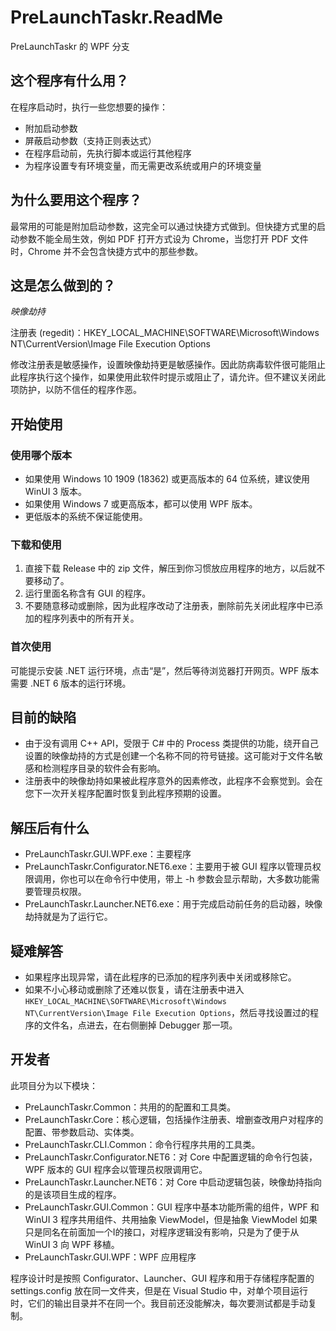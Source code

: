 # PreLaunchTaskr.ReadMe

PreLaunchTaskr 的 WPF 分支

## 这个程序有什么用？

在程序启动时，执行一些您想要的操作：

- 附加启动参数
- 屏蔽启动参数（支持正则表达式）
- 在程序启动前，先执行脚本或运行其他程序
- 为程序设置专有环境变量，而无需更改系统或用户的环境变量

## 为什么要用这个程序？

最常用的可能是附加启动参数，这完全可以通过快捷方式做到。但快捷方式里的启动参数不能全局生效，例如 PDF 打开方式设为 Chrome，当您打开 PDF 文件时，Chrome 并不会包含快捷方式中的那些参数。

## 这是怎么做到的？

*映像劫持*

注册表 (regedit)：HKEY_LOCAL_MACHINE\SOFTWARE\Microsoft\Windows NT\CurrentVersion\Image File Execution Options

修改注册表是敏感操作，设置映像劫持更是敏感操作。因此防病毒软件很可能阻止此程序执行这个操作，如果使用此软件时提示或阻止了，请允许。但不建议关闭此项防护，以防不信任的程序作恶。

## 开始使用

### 使用哪个版本

- 如果使用 Windows 10 1909 (18362) 或更高版本的 64 位系统，建议使用 WinUI 3 版本。
- 如果使用 Windows 7 或更高版本，都可以使用 WPF 版本。
- 更低版本的系统不保证能使用。

### 下载和使用

1. 直接下载 Release 中的 zip 文件，解压到你习惯放应用程序的地方，以后就不要移动了。
2. 运行里面名称含有 GUI 的程序。
3. 不要随意移动或删除，因为此程序改动了注册表，删除前先关闭此程序中已添加的程序列表中的所有开关。

### 首次使用

可能提示安装 .NET 运行环境，点击“是”，然后等待浏览器打开网页。WPF 版本需要 .NET 6 版本的运行环境。

## 目前的缺陷

- 由于没有调用 C++ API，受限于 C# 中的 Process 类提供的功能，绕开自己设置的映像劫持的方式是创建一个名称不同的符号链接。这可能对于文件名敏感和检测程序目录的软件会有影响。
- 注册表中的映像劫持如果被此程序意外的因素修改，此程序不会察觉到。会在您下一次开关程序配置时恢复到此程序预期的设置。

## 解压后有什么

- PreLaunchTaskr.GUI.WPF.exe：主要程序
- PreLaunchTaskr.Configurator.NET6.exe：主要用于被 GUI 程序以管理员权限调用，你也可以在命令行中使用，带上 -h 参数会显示帮助，大多数功能需要管理员权限。
- PreLaunchTaskr.Launcher.NET6.exe：用于完成启动前任务的启动器，映像劫持就是为了运行它。

## 疑难解答

- 如果程序出现异常，请在此程序的已添加的程序列表中关闭或移除它。
- 如果不小心移动或删除了还难以恢复，请在注册表中进入 ```HKEY_LOCAL_MACHINE\SOFTWARE\Microsoft\Windows NT\CurrentVersion\Image File Execution Options```，然后寻找设置过的程序的文件名，点进去，在右侧删掉 Debugger 那一项。

## 开发者

此项目分为以下模块：

- PreLaunchTaskr.Common：共用的的配置和工具类。
- PreLaunchTaskr.Core：核心逻辑，包括操作注册表、增删查改用户对程序的配置、带参数启动、实体类。
- PreLaunchTaskr.CLI.Common：命令行程序共用的工具类。
- PreLaunchTaskr.Configurator.NET6：对 Core 中配置逻辑的命令行包装，WPF 版本的 GUI 程序会以管理员权限调用它。
- PreLaunchTaskr.Launcher.NET6：对 Core 中启动逻辑包装，映像劫持指向的是该项目生成的程序。
- PreLaunchTaskr.GUI.Common：GUI 程序中基本功能所需的组件，WPF 和 WinUI 3 程序共用组件、共用抽象 ViewModel，但是抽象 ViewModel 如果只是同名在前面加一个I的接口，对程序逻辑没有影响，只是为了便于从 WinUI 3 向 WPF 移植。
- PreLaunchTaskr.GUI.WPF：WPF 应用程序

程序设计时是按照 Configurator、Launcher、GUI 程序和用于存储程序配置的 settings.config 放在同一文件夹，但是在 Visual Studio 中，对单个项目运行时，它们的输出目录并不在同一个。我目前还没能解决，每次要测试都是手动复制。
